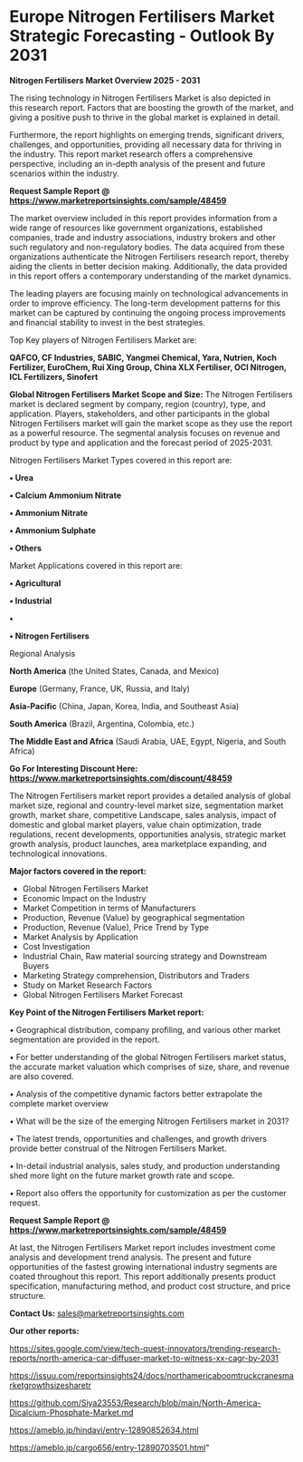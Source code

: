 # Europe Nitrogen Fertilisers Market Strategic Forecasting - Outlook By 2031

<Strong> Nitrogen Fertilisers Market Overview 2025 - 2031</strong>

The rising technology in Nitrogen Fertilisers Market is also depicted in this research report. Factors that are boosting the growth of the market, and giving a positive push to thrive in the global market is explained in detail.

Furthermore, the report highlights on emerging trends, significant drivers, challenges, and opportunities, providing all necessary data for thriving in the industry. This report market research offers a comprehensive perspective, including an in-depth analysis of the present and future scenarios within the industry.

<strong>Request Sample Report @ <a href=https://www.marketreportsinsights.com/sample/48459>https://www.marketreportsinsights.com/sample/48459</a></strong>

The market overview included in this report provides information from a wide range of resources like government organizations, established companies, trade and industry associations, industry brokers and other such regulatory and non-regulatory bodies. The data acquired from these organizations authenticate the Nitrogen Fertilisers research report, thereby aiding the clients in better decision making. Additionally, the data provided in this report offers a contemporary understanding of the market dynamics.

The leading players are focusing mainly on technological advancements in order to improve efficiency. The long-term development patterns for this market can be captured by continuing the ongoing process improvements and financial stability to invest in the best strategies.

Top Key players of Nitrogen Fertilisers Market are:

<strong>QAFCO, CF Industries, SABIC, Yangmei Chemical, Yara, Nutrien, Koch Fertilizer, EuroChem, Rui Xing Group, China XLX Fertiliser, OCI Nitrogen, ICL Fertilizers, Sinofert</strong>

<strong><b>Global Nitrogen Fertilisers Market Scope and Size:</b></strong>
The Nitrogen Fertilisers market is declared segment by company, region (country), type, and application. Players, stakeholders, and other participants in the global Nitrogen Fertilisers market will gain the market scope as they use the report as a powerful resource. The segmental analysis focuses on revenue and product by type and application and the forecast period of 2025-2031.

Nitrogen Fertilisers Market Types covered in this report are:

<strong>•  Urea

•  Calcium Ammonium Nitrate

•  Ammonium Nitrate

•  Ammonium Sulphate

•  Others</strong>

Market Applications covered in this report are:

<strong>•  Agricultural

•  Industrial

•  

•  Nitrogen Fertilisers</strong> 

Regional Analysis

<strong>North America</strong> (the United States, Canada, and Mexico)

<strong>Europe</strong> (Germany, France, UK, Russia, and Italy)

<strong>Asia-Pacific</strong> (China, Japan, Korea, India, and Southeast Asia)

<strong>South America</strong> (Brazil, Argentina, Colombia, etc.)

<strong>The Middle East and Africa</strong> (Saudi Arabia, UAE, Egypt, Nigeria, and South Africa)

<strong>Go For Interesting Discount Here: <a href=https://www.marketreportsinsights.com/discount/48459>https://www.marketreportsinsights.com/discount/48459</a></strong>

The Nitrogen Fertilisers market report provides a detailed analysis of global market size, regional and country-level market size, segmentation market growth, market share, competitive Landscape, sales analysis, impact of domestic and global market players, value chain optimization, trade regulations, recent developments, opportunities analysis, strategic market growth analysis, product launches, area marketplace expanding, and technological innovations.

<strong><b>Major factors covered in the report:</b></strong>
<ul>
  <li>Global Nitrogen Fertilisers Market </li>
  <li>Economic Impact on the Industry</li>
  <li>Market Competition in terms of Manufacturers</li>
  <li>Production, Revenue (Value) by geographical segmentation</li>
  <li>Production, Revenue (Value), Price Trend by Type</li>
  <li>Market Analysis by Application</li>
  <li>Cost Investigation</li>
  <li>Industrial Chain, Raw material sourcing strategy and Downstream Buyers</li>
  <li>Marketing Strategy comprehension, Distributors and Traders</li>
  <li>Study on Market Research Factors</li>
  <li>Global Nitrogen Fertilisers Market Forecast</li>
</ul>

<strong><b>Key Point of the Nitrogen Fertilisers Market report:</b></strong>

• Geographical distribution, company profiling, and various other market segmentation are provided in the report.

• For better understanding of the global Nitrogen Fertilisers market status, the accurate market valuation which comprises of size, share, and revenue are also covered.

• Analysis of the competitive dynamic factors better extrapolate the complete market overview

• What will be the size of the emerging Nitrogen Fertilisers market in 2031?

• The latest trends, opportunities and challenges, and growth drivers provide better construal of the Nitrogen Fertilisers Market.

• In-detail industrial analysis, sales study, and production understanding shed more light on the future market growth rate and scope.

• Report also offers the opportunity for customization as per the customer request.

<strong>Request Sample Report @ <a href=https://www.marketreportsinsights.com/sample/48459>https://www.marketreportsinsights.com/sample/48459</a></strong>

At last, the Nitrogen Fertilisers Market report includes investment come analysis and development trend analysis. The present and future opportunities of the fastest growing international industry segments are coated throughout this report. This report additionally presents product specification, manufacturing method, and product cost structure, and price structure.

<strong>Contact Us:</strong>
sales@marketreportsinsights.com

<strong>Our other reports:</strong>

<a href=https://sites.google.com/view/tech-quest-innovators/trending-research-reports/north-america-car-diffuser-market-to-witness-xx-cagr-by-2031>https://sites.google.com/view/tech-quest-innovators/trending-research-reports/north-america-car-diffuser-market-to-witness-xx-cagr-by-2031</a>

<a href=https://issuu.com/reportsinsights24/docs/northamericaboomtruckcranesmarketgrowthsizesharetr>https://issuu.com/reportsinsights24/docs/northamericaboomtruckcranesmarketgrowthsizesharetr</a>

<a href=https://github.com/Siya23553/Research/blob/main/North-America-Dicalcium-Phosphate-Market.md>https://github.com/Siya23553/Research/blob/main/North-America-Dicalcium-Phosphate-Market.md</a>

<a href=https://ameblo.jp/hindavi/entry-12890852634.html>https://ameblo.jp/hindavi/entry-12890852634.html</a>

<a href=https://ameblo.jp/cargo656/entry-12890703501.html>https://ameblo.jp/cargo656/entry-12890703501.html</a>"
